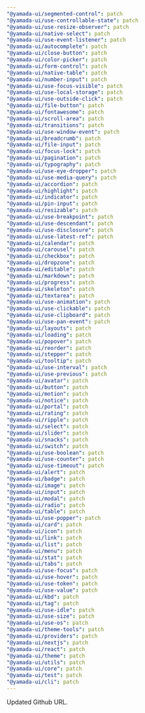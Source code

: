 ```yaml
---
"@yamada-ui/segmented-control": patch
"@yamada-ui/use-controllable-state": patch
"@yamada-ui/use-resize-observer": patch
"@yamada-ui/native-select": patch
"@yamada-ui/use-event-listener": patch
"@yamada-ui/autocomplete": patch
"@yamada-ui/close-button": patch
"@yamada-ui/color-picker": patch
"@yamada-ui/form-control": patch
"@yamada-ui/native-table": patch
"@yamada-ui/number-input": patch
"@yamada-ui/use-focus-visible": patch
"@yamada-ui/use-local-storage": patch
"@yamada-ui/use-outside-click": patch
"@yamada-ui/file-button": patch
"@yamada-ui/fontawesome": patch
"@yamada-ui/scroll-area": patch
"@yamada-ui/transitions": patch
"@yamada-ui/use-window-event": patch
"@yamada-ui/breadcrumb": patch
"@yamada-ui/file-input": patch
"@yamada-ui/focus-lock": patch
"@yamada-ui/pagination": patch
"@yamada-ui/typography": patch
"@yamada-ui/use-eye-dropper": patch
"@yamada-ui/use-media-query": patch
"@yamada-ui/accordion": patch
"@yamada-ui/highlight": patch
"@yamada-ui/indicator": patch
"@yamada-ui/pin-input": patch
"@yamada-ui/resizable": patch
"@yamada-ui/use-breakpoint": patch
"@yamada-ui/use-descendant": patch
"@yamada-ui/use-disclosure": patch
"@yamada-ui/use-latest-ref": patch
"@yamada-ui/calendar": patch
"@yamada-ui/carousel": patch
"@yamada-ui/checkbox": patch
"@yamada-ui/dropzone": patch
"@yamada-ui/editable": patch
"@yamada-ui/markdown": patch
"@yamada-ui/progress": patch
"@yamada-ui/skeleton": patch
"@yamada-ui/textarea": patch
"@yamada-ui/use-animation": patch
"@yamada-ui/use-clickable": patch
"@yamada-ui/use-clipboard": patch
"@yamada-ui/use-pan-event": patch
"@yamada-ui/layouts": patch
"@yamada-ui/loading": patch
"@yamada-ui/popover": patch
"@yamada-ui/reorder": patch
"@yamada-ui/stepper": patch
"@yamada-ui/tooltip": patch
"@yamada-ui/use-interval": patch
"@yamada-ui/use-previous": patch
"@yamada-ui/avatar": patch
"@yamada-ui/button": patch
"@yamada-ui/motion": patch
"@yamada-ui/notice": patch
"@yamada-ui/portal": patch
"@yamada-ui/rating": patch
"@yamada-ui/ripple": patch
"@yamada-ui/select": patch
"@yamada-ui/slider": patch
"@yamada-ui/snacks": patch
"@yamada-ui/switch": patch
"@yamada-ui/use-boolean": patch
"@yamada-ui/use-counter": patch
"@yamada-ui/use-timeout": patch
"@yamada-ui/alert": patch
"@yamada-ui/badge": patch
"@yamada-ui/image": patch
"@yamada-ui/input": patch
"@yamada-ui/modal": patch
"@yamada-ui/radio": patch
"@yamada-ui/table": patch
"@yamada-ui/use-popper": patch
"@yamada-ui/card": patch
"@yamada-ui/icon": patch
"@yamada-ui/link": patch
"@yamada-ui/list": patch
"@yamada-ui/menu": patch
"@yamada-ui/stat": patch
"@yamada-ui/tabs": patch
"@yamada-ui/use-focus": patch
"@yamada-ui/use-hover": patch
"@yamada-ui/use-token": patch
"@yamada-ui/use-value": patch
"@yamada-ui/kbd": patch
"@yamada-ui/tag": patch
"@yamada-ui/use-idle": patch
"@yamada-ui/use-size": patch
"@yamada-ui/use-os": patch
"@yamada-ui/theme-tools": patch
"@yamada-ui/providers": patch
"@yamada-ui/nextjs": patch
"@yamada-ui/react": patch
"@yamada-ui/theme": patch
"@yamada-ui/utils": patch
"@yamada-ui/core": patch
"@yamada-ui/test": patch
"@yamada-ui/cli": patch
---
```


Updated Github URL.
